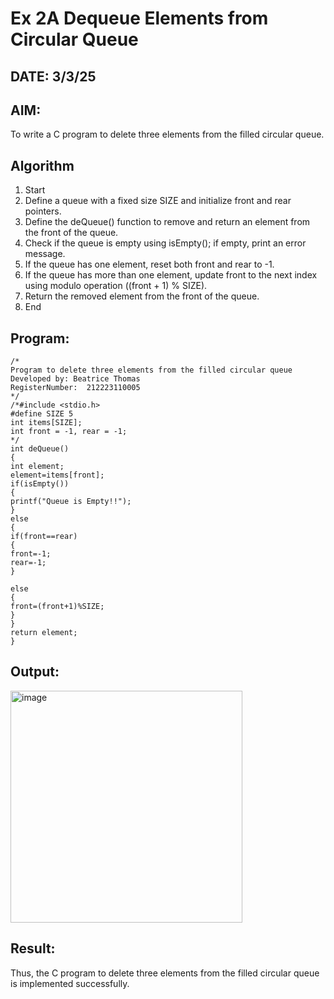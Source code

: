 # Ex 2A Dequeue Elements from Circular Queue
## DATE: 3/3/25
## AIM:
To write a C program to delete three elements from the filled circular queue.

## Algorithm
1. Start 
2. Define a queue with a fixed size SIZE and initialize front and rear pointers. 
3. Define the deQueue() function to remove and return an element from the front of the queue. 
4. Check if the queue is empty using isEmpty(); if empty, print an error message. 
5. If the queue has one element, reset both front and rear to -1. 
6. If the queue has more than one element, update front to the next index using modulo 
operation ((front + 1) % SIZE). 
7. Return the removed element from the front of the queue. 
8. End    

## Program:
```
/*
Program to delete three elements from the filled circular queue
Developed by: Beatrice Thomas
RegisterNumber:  212223110005
*/
/*#include <stdio.h> 
#define SIZE 5 
int items[SIZE]; 
int front = -1, rear = -1; 
*/ 
int deQueue() 
{ 
int element; 
element=items[front]; 
if(isEmpty()) 
{ 
printf("Queue is Empty!!"); 
} 
else 
{ 
if(front==rear) 
{ 
front=-1; 
rear=-1; 
} 

else 
{ 
front=(front+1)%SIZE; 
} 
} 
return element; 
}
```

## Output:
<img width="371" alt="image" src="https://github.com/user-attachments/assets/3901b3be-ecfd-4d8c-ad79-2d865e442ace" />



## Result:
Thus, the C program to delete three elements from the filled circular queue is implemented successfully.
